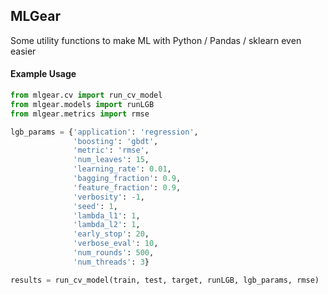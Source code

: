 ## MLGear

Some utility functions to make ML with Python / Pandas / sklearn even easier

#### Example Usage

```Python
from mlgear.cv import run_cv_model
from mlgear.models import runLGB
from mlgear.metrics import rmse

lgb_params = {'application': 'regression',
              'boosting': 'gbdt',
              'metric': 'rmse',
              'num_leaves': 15,
              'learning_rate': 0.01,
              'bagging_fraction': 0.9,
              'feature_fraction': 0.9,
              'verbosity': -1,
              'seed': 1,
              'lambda_l1': 1,
              'lambda_l2': 1,
              'early_stop': 20,
              'verbose_eval': 10,
              'num_rounds': 500,
              'num_threads': 3}

results = run_cv_model(train, test, target, runLGB, lgb_params, rmse)
```
